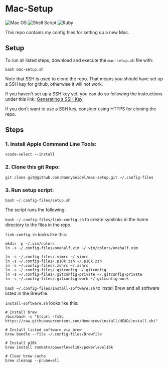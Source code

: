 # Mac-Setup

![Mac OS](https://img.shields.io/badge/mac%20os-000000?style=for-the-badge&logo=macos&logoColor=F0F0F0)
![Shell Script](https://img.shields.io/badge/shell_script-%23121011.svg?style=for-the-badge&logo=gnu-bash&logoColor=white)
![Ruby](https://img.shields.io/badge/ruby-%23CC342D.svg?style=for-the-badge&logo=ruby&logoColor=white)

This repo contains my config files for setting up a new Mac.

## Setup
To run all listed steps, download and execute the `mac-setup.sh` file with:
```shell
bash mac-setup.sh
```
Note that SSH is used to clone the repo. That means you should have set up a SSH key for github, otherwise it will not work.

If you haven't set up a SSH key yet, you can do so following the instructions under this link: [Generating a SSH Key](https://docs.github.com/en/authentication/connecting-to-github-with-ssh/generating-a-new-ssh-key-and-adding-it-to-the-ssh-agent)

If you don't want to use a SSH key, consider using HTTPS for cloning the repo.

## Steps

### 1. Install Apple Command Line Tools:
```shell
xcode-select --install
```

### 2. Clone this git Repo:
```shell
git clone git@github.com:DannySeidel/mac-setup.git ~/.config-files
```

### 3. Run setup script:
```shell
bash ~/.config-files/setup.sh
```
The script runs the following:

`bash ~/.config-files/link-config.sh` to create symlinks in the home directory to the files in the repo.

`link-config.sh` looks like this:
```shell
mkdir -p ~/.vim/colors
ln -s ~/.config-files/onehalf.vim ~/.vim/colors/onehalf.vim

ln -s ~/.config-files/.vimrc ~/.vimrc
ln -s ~/.config-files/.p10k.zsh ~/.p10k.zsh
ln -s ~/.config-files/.zshrc ~/.zshrc
ln -s ~/.config-files/.gitconfig ~/.gitconfig
ln -s ~/.config-files/.gitconfig-private ~/.gitconfig-private
ln -s ~/.config-files/.gitconfig-work ~/.gitconfig-work
```

`bash ~/.config-files/install-software.sh` to install Brew and all software listed in the Brewfile.

`install-software.sh` looks like this:
```shell
# Install brew
/bin/bash -c "$(curl -fsSL https://raw.githubusercontent.com/Homebrew/install/HEAD/install.sh)"

# Install listed software via brew
brew bundle --file ~/.config-files/Brewfile

# Install p10k
brew install romkatv/powerlevel10k/powerlevel10k

# Clear brew cache
brew cleanup --prune=all
```
